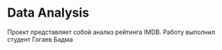 # Data Analysis
Проект представляет собой анализ рейтинга IMDB. Работу выполнил студент Гогаев Бадма
